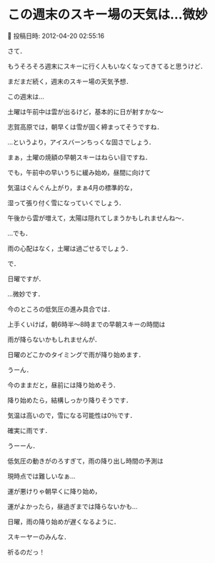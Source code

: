 # この週末のスキー場の天気は…微妙

📅 投稿日時: 2012-04-20 02:55:16

さて．


もうそろそろ週末にスキーに行く人もいなくなってきてると思うけど．


まだまだ続く，週末のスキー場の天気予想．





この週末は…


土曜は午前中は雲が出るけど，基本的に日が射すかな～


志賀高原では，朝早くは雪が固く締まってそうですね．


…というより，アイスバーンちっくな固さでしょう．


まぁ，土曜の焼額の早朝スキーはねらい目ですね．


でも，午前中の早いうちに緩み始め，昼間に向けて


気温はぐんぐん上がり，まぁ4月の標準的な，


湿って張り付く雪になっていくでしょう．


午後から雲が増えて，太陽は隠れてしまうかもしれませんね～．


…でも．


雨の心配はなく，土曜は過ごせるでしょう．





で．


日曜ですが．


…微妙です．





今のところの低気圧の進み具合では．


上手くいけば，朝6時半～8時までの早朝スキーの時間は


雨が降らないかもしれませんが．


日曜のどこかのタイミングで雨が降り始めます．


うーん．


今のままだと，昼前には降り始めそう．


降り始めたら，結構しっかり降りそうです．


気温は高いので，雪になる可能性は0％です．


確実に雨です．





うーーん．


低気圧の動きがのろすぎて，雨の降り出し時間の予測は


現時点では難しいなぁ…


運が悪けりゃ朝早くに降り始め，


運がよかったら，昼過ぎまでは降らないかも…





日曜，雨の降り始めが遅くなるように．


スキーヤーのみんな．


祈るのだっ！

